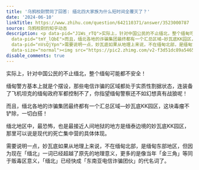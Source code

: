 ```yaml
---
title: '乌鸦校尉赞同了回答: 缅北四大家族为什么短时间全覆灭了？'
date: '2024-06-10'
linkTitle: https://www.zhihu.com/question/642110371/answer/3523000787
source: 乌鸦校尉的知乎动态
description: <p data-pid="J1Ws_rTQ">实际上，针对中国公民的不止缅北，整个缅甸可能都不安全！</p><p data-pid="wTwLJCug">缅甸警方基本上就是个摆设，那些电信诈骗的区域都处于实质性割据状态，连装备了飞机坦克的缅甸政府军都控制不了，你指望缅甸警察还不如幻想真有战狼呢！</p><p
  data-pid="tmY_lQbE">而且，缅北各地的诈骗集团最终都有一个汇总区域—妙瓦底KK园区，这块毒瘤不铲除，一切白搭！</p><p data-pid="rUNcE5d2">缅北地区中，最恐怖，也是最接近人间地狱的地方是缅泰边境的妙瓦底KK园区，那里可以说是现代的死亡集中营的具体体现。</p><p
  data-pid="nVsQjYpn">需要说明一点，妙瓦底如果从地理上来说，不在缅甸北部，是缅甸东部地区，但因为现在「缅北」一词已经超越了原先的地理意义，更多的是像当年「金三角」等同于贩毒区意义，「缅北」已经快成「东南亚电信诈骗团伙」的代名词了。</p><figure
  data-size="normal"><img src="https://pic2.zhimg.com/v2-f3d51dc89a5465 ...
disable_comments: true
---
```

<p data-pid="J1Ws_rTQ">实际上，针对中国公民的不止缅北，整个缅甸可能都不安全！</p><p data-pid="wTwLJCug">缅甸警方基本上就是个摆设，那些电信诈骗的区域都处于实质性割据状态，连装备了飞机坦克的缅甸政府军都控制不了，你指望缅甸警察还不如幻想真有战狼呢！</p><p data-pid="tmY_lQbE">而且，缅北各地的诈骗集团最终都有一个汇总区域—妙瓦底KK园区，这块毒瘤不铲除，一切白搭！</p><p data-pid="rUNcE5d2">缅北地区中，最恐怖，也是最接近人间地狱的地方是缅泰边境的妙瓦底KK园区，那里可以说是现代的死亡集中营的具体体现。</p><p data-pid="nVsQjYpn">需要说明一点，妙瓦底如果从地理上来说，不在缅甸北部，是缅甸东部地区，但因为现在「缅北」一词已经超越了原先的地理意义，更多的是像当年「金三角」等同于贩毒区意义，「缅北」已经快成「东南亚电信诈骗团伙」的代名词了。</p><figure data-size="normal"><img src="https://pic2.zhimg.com/v2-f3d51dc89a5465 ...